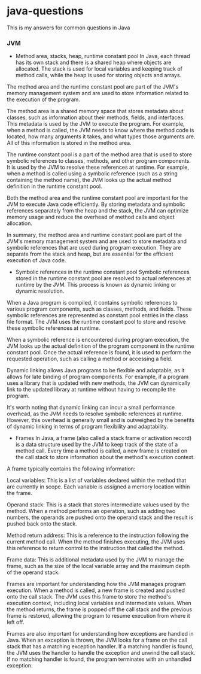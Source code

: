 # java-questions
This is my answers for common questions in Java

### JVM
- Method area, stacks, heap, runtime constant pool
In Java, each thread has its own stack and there is a shared heap where objects are allocated. The stack is used for local variables and keeping track of method calls, while the heap is used for storing objects and arrays.

The method area and the runtime constant pool are part of the JVM's memory management system and are used to store information related to the execution of the program.

The method area is a shared memory space that stores metadata about classes, such as information about their methods, fields, and interfaces. This metadata is used by the JVM to execute the program. For example, when a method is called, the JVM needs to know where the method code is located, how many arguments it takes, and what types those arguments are. All of this information is stored in the method area.

The runtime constant pool is a part of the method area that is used to store symbolic references to classes, methods, and other program components. It is used by the JVM to resolve these references at runtime. For example, when a method is called using a symbolic reference (such as a string containing the method name), the JVM looks up the actual method definition in the runtime constant pool.

Both the method area and the runtime constant pool are important for the JVM to execute Java code efficiently. By storing metadata and symbolic references separately from the heap and the stack, the JVM can optimize memory usage and reduce the overhead of method calls and object allocation.

In summary, the method area and runtime constant pool are part of the JVM's memory management system and are used to store metadata and symbolic references that are used during program execution. They are separate from the stack and heap, but are essential for the efficient execution of Java code.

- Symbolic references in the runtime constant pool
Symbolic references stored in the runtime constant pool are resolved to actual references at runtime by the JVM. This process is known as dynamic linking or dynamic resolution.

When a Java program is compiled, it contains symbolic references to various program components, such as classes, methods, and fields. These symbolic references are represented as constant pool entries in the class file format. The JVM uses the runtime constant pool to store and resolve these symbolic references at runtime.

When a symbolic reference is encountered during program execution, the JVM looks up the actual definition of the program component in the runtime constant pool. Once the actual reference is found, it is used to perform the requested operation, such as calling a method or accessing a field.

Dynamic linking allows Java programs to be flexible and adaptable, as it allows for late binding of program components. For example, if a program uses a library that is updated with new methods, the JVM can dynamically link to the updated library at runtime without having to recompile the program.

It's worth noting that dynamic linking can incur a small performance overhead, as the JVM needs to resolve symbolic references at runtime. However, this overhead is generally small and is outweighed by the benefits of dynamic linking in terms of program flexibility and adaptability.

- Frames
In Java, a frame (also called a stack frame or activation record) is a data structure used by the JVM to keep track of the state of a method call. Every time a method is called, a new frame is created on the call stack to store information about the method's execution context.

A frame typically contains the following information:

Local variables: This is a list of variables declared within the method that are currently in scope. Each variable is assigned a memory location within the frame.

Operand stack: This is a stack that stores intermediate values used by the method. When a method performs an operation, such as adding two numbers, the operands are pushed onto the operand stack and the result is pushed back onto the stack.

Method return address: This is a reference to the instruction following the current method call. When the method finishes executing, the JVM uses this reference to return control to the instruction that called the method.

Frame data: This is additional metadata used by the JVM to manage the frame, such as the size of the local variable array and the maximum depth of the operand stack.

Frames are important for understanding how the JVM manages program execution. When a method is called, a new frame is created and pushed onto the call stack. The JVM uses this frame to store the method's execution context, including local variables and intermediate values. When the method returns, the frame is popped off the call stack and the previous frame is restored, allowing the program to resume execution from where it left off.

Frames are also important for understanding how exceptions are handled in Java. When an exception is thrown, the JVM looks for a frame on the call stack that has a matching exception handler. If a matching handler is found, the JVM uses the handler to handle the exception and unwind the call stack. If no matching handler is found, the program terminates with an unhandled exception.

